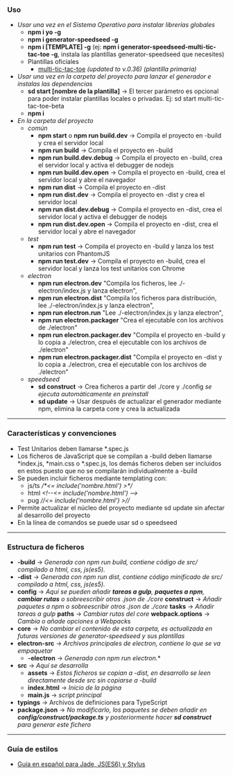 ### Uso
- *Usar una vez en el Sistema Operativo para instalar librerías globales*
    - **npm i yo -g**
    - **npm i generator-speedseed -g**
    - **npm i [TEMPLATE] -g** (ej: **npm i generator-speedseed-multi-tic-tac-toe -g**, instala las plantillas generator-speedseed que necesites)
    - Plantillas oficiales
        - [multi-tic-tac-toe](https://www.npmjs.com/package/generator-speedseed-multi-tic-tac-toe) *(updated to v.0.36) (plantilla primaria)*
- *Usar una vez en la carpeta del proyecto para lanzar el generador e instalas las dependencias*
    - **sd start [nombre de la plantilla]** -> El tercer parámetro es opcional para poder instalar plantillas locales o privadas. Ej: sd start multi-tic-tac-toe-beta
    - **npm i**
- *En la carpeta del proyecto*
    - *común*
        - **npm start** o **npm run build.dev** -> Compila el proyecto en -build y crea el servidor local
        - **npm run build** -> Compila el proyecto en -build
        - **npm run build.dev.debug** -> Compila el proyecto en -build, crea el servidor local y activa el debugger de nodejs
        - **npm run build.dev.open** -> Compila el proyecto en -build, crea el servidor local y abre el navegador
        - **npm run dist** -> Compila el proyecto en -dist
        - **npm run dist.dev** -> Compila el proyecto en -dist y crea el servidor local
        - **npm run dist.dev.debug** -> Compila el proyecto en -dist, crea el servidor local y activa el debugger de nodejs
        - **npm run dist.dev.open** -> Compila el proyecto en -dist, crea el servidor local y abre el navegador
    - *test*
        - **npm run test** -> Compila el proyecto en -build y lanza los test unitarios con PhantomJS
        - **npm run test.dev** -> Compila el proyecto en -build, crea el servidor local y lanza los test unitarios con Chrome
    - *electron*
        - **npm run electron.dev** "Compila los ficheros, lee ./-electron/index.js y lanza electron",
        - **npm run electron.dist** "Compila los ficheros para distribución, lee ./-electron/index.js y lanza electron",
        - **npm run electron.run** "Lee ./-electron/index.js y lanza electron",
        - **npm run electron.packager** "Crea el ejecutable con los archivos de ./electron"
        - **npm run electron.packager.dev** "Compila el proyecto en -build y lo copia a ./electron, crea el ejecutable con los archivos de ./electron"
        - **npm run electron.packager.dist** "Compila el proyecto en -dist y lo copia a ./electron, crea el ejecutable con los archivos de ./electron"
    - *speedseed*
        - **sd construct** -> Crea ficheros a partir del ./core y ./config *se ejecuta automáticamente en preinstall*
        - **sd update** -> Usar después de actualizar el generador mediante npm, elimina la carpeta core y crea la actualizada

---

### Características y convenciones
- Test Unitarios deben llamarse *.spec.js
- Los ficheros de JavaScript que se compilan a -build deben llamarse *index.js, *main.css o *.spec.js, los demás ficheros deben ser incluidos en estos puesto que no se compilarán individualmente a -build
- Se pueden incluir ficheros mediante templating con:
    - js/ts */\*<= include('nombre.html') >\*/*
    - html *<\!--<= include('nombre.html') -->*
    - pug *//<= include('nombre.html') >//*
- Permite actualizar el núcleo del proyecto mediante sd update sin afectar al desarrollo del proyecto
- En la línea de comandos se puede usar sd o speedseed

---

### Estructura de ficheros
- **-build** -> *Generada con npm run build, contiene código de src/ compilado a html, css, js(es5).*
- **-dist** -> *Generada con npm run dist, contiene código minificado de src/ compilado a html, css, js(es5).*
- **config** -> *Aquí se pueden añadir **tareas a gulp**, **paquetes a npm**, **cambiar rutas** o sobreescribir otros .json de ./core*
    **construct** -> *Añadir paquetes a npm o sobreescribir otros .json de ./core*
    **tasks** -> *Añadir tareas a gulp*
    **paths** -> *Cambiar rutas del core*
    **webpack.options** -> *Cambia o añade opciones a Webpack*s
- **core** -> *No cambiar el contenido de esta carpeta, es actualizada en futuras versiones de generator-speedseed y sus plantillas*
- **electron-src** -> *Archivos principales de electron, contiene lo que se va empaquetar*
    - **-electron** -> *Generada con npm run electron.**
- **src** -> *Aquí se desarrolla*
    - **assets** -> *Estos ficheros se copian a -dist, en desarrollo se leen directamente desde src sin copiarse a -build*
    - **index.html** -> *Inicio de la página*
    - **main.js** -> *script principal*
- **typings** -> Archivos de definiciones para TypeScript
- **package.json** -> *No modificarlo, los paquetes se deben añadir en **config/construct/package.ts** y posteriormente hacer **sd construct** para generar este fichero*

---

### Guía de estilos
- [Guía en español para Jade, JS(ES6) y Stylus](https://github.com/ifedu/cleanly-styleguide)
